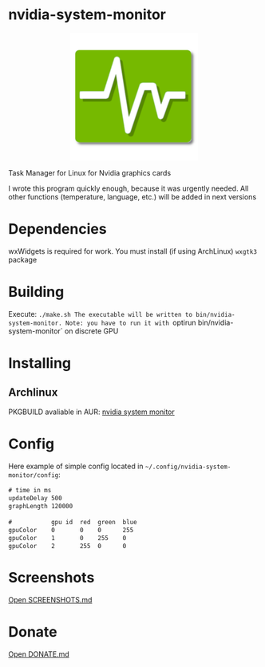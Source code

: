 # nvidia-system-monitor
<center>
    <img src="icon.png" alt="icon" width="256" height="256"/>
</center>

Task Manager for Linux for Nvidia graphics cards

I wrote this program quickly enough, because it was urgently needed. All other functions (temperature, language, etc.) will be added in next versions

# Dependencies
wxWidgets is required for work. You must install (if using ArchLinux) `wxgtk3` package

# Building
Execute:
`./make.sh
The executable will be written to bin/nvidia-system-monitor. Note: you have to run it with `optirun bin/nvidia-system-monitor` on discrete GPU

# Installing
## Archlinux
PKGBUILD avaliable in AUR: [nvidia system monitor](https://aur.archlinux.org/packages/nvidia-system-monitor)

# Config
Here example of simple config located in `~/.config/nvidia-system-monitor/config`:
```
# time in ms
updateDelay 500
graphLength 120000

#           gpu id  red  green  blue
gpuColor    0       0    0      255
gpuColor    1       0    255    0
gpuColor    2       255  0      0
```

# Screenshots
[Open SCREENSHOTS.md](SCREENSHOTS.md)

# Donate
[Open DONATE.md](DONATE.md)

